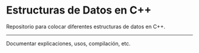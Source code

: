 # Estructuras de Datos en C++

Repositorio para colocar diferentes estructuras de datos en C++.

---

Documentar explicaciones, usos, compilación, etc.
